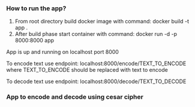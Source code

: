### How to run the app?
1. From root directory build docker image with command:
docker build -t app .
2. After build phase start container with command:
docker run -d -p 8000:8000 app

App is up and running on localhost port 8000 

To encode text use endpoint:
localhost:8000/encode/TEXT_TO_ENCODE
where TEXT_TO_ENCODE should be replaced with text to encode

To decode text use endpoint:
localhost:8000/decode/TEXT_TO_DECODE

### App to encode and decode using cesar cipher
